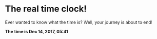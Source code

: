 # The real time clock!

Ever wanted to know what the time is? Well, your journey is about to end!

**The time is Dec 14, 2017, 05:41**